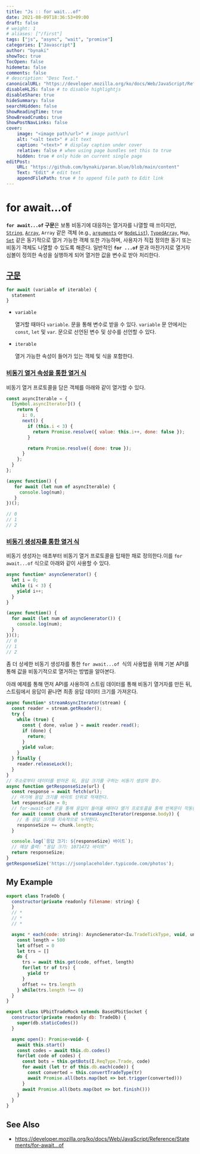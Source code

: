 ```yaml
---
title: "Js :: for wait...of"
date: 2021-08-09T18:36:53+09:00
draft: false
# weight: 1
# aliases: ["/first"]
tags: ["js", "async", "wait", "promise"]
categories: ["Javascript"]
author: "bynaki"
showToc: true
TocOpen: false
hidemeta: false
comments: false
# description: "Desc Text."
canonicalURL: "https://developer.mozilla.org/ko/docs/Web/JavaScript/Reference/Statements/for-await...of"
disableHLJS: false # to disable highlightjs
disableShare: true
hideSummary: false
searchHidden: false
ShowReadingTime: true
ShowBreadCrumbs: true
ShowPostNavLinks: false
cover:
    image: "<image path/url>" # image path/url
    alt: "<alt text>" # alt text
    caption: "<text>" # display caption under cover
    relative: false # when using page bundles set this to true
    hidden: true # only hide on current single page
editPost:
    URL: "https://github.com/bynaki/paran.blue/blob/main/content"
    Text: "Edit" # edit text
    appendFilePath: true # to append file path to Edit link
---
```




# for await...of

**`for await...of` 구문**은 보통 비동기에 대응하는 열거자를 나열할 때 쓰이지만, [`String`](https://developer.mozilla.org/ko/docs/Web/JavaScript/Reference/Global_Objects/String), [`Array`](https://developer.mozilla.org/ko/docs/Web/JavaScript/Reference/Global_Objects/Array), `Array` 같은 객체 (e.g., [`arguments`](https://developer.mozilla.org/ko/docs/Web/JavaScript/Reference/Functions/arguments) or [`NodeList`](https://developer.mozilla.org/en-US/docs/Web/API/NodeList)), [`TypedArray`](https://developer.mozilla.org/ko/docs/Web/JavaScript/Reference/Global_Objects/TypedArray), `Map`, [`Set`](https://developer.mozilla.org/ko/docs/Web/JavaScript/Reference/Global_Objects/Set) 같은 동기적으로 열거 가능한 객체 또한 가능하며, 사용자가 직접 정의한 동기 또는 비동기 객체도 나열할 수 있도록 해준다. 일반적인 **`for ...of`** 문과 마찬가지로 열거자 심볼이 정의한 속성을 실행하게 되어 열거한 값을 변수로 받아 처리한다.



## [구문](https://developer.mozilla.org/ko/docs/Web/JavaScript/Reference/Statements/for-await...of#구문)

```js
for await (variable of iterable) {
  statement
}
```

- `variable`

  열거할 때마다 `variable`. 문을 통해 변수로 받을 수 있다. `variable` 문 안에서는 `const`, `let` 및 `var`. 문으로 선언된 변수 및 상수를 선언할 수 있다.

- `iterable`

  열거 가능한 속성이 들어가 있는 객체 및 식을 포함한다.



### [비동기 열거 속성을 통한 열거 식](https://developer.mozilla.org/ko/docs/Web/JavaScript/Reference/Statements/for-await...of#비동기_열거_속성을_통한_열거_식)

비동기 열거 프로토콜을 담은 객체를 아래와 같이 열거할 수 있다.

```js
const asyncIterable = {
  [Symbol.asyncIterator]() {
    return {
      i: 0,
      next() {
        if (this.i < 3) {
          return Promise.resolve({ value: this.i++, done: false });
        }

        return Promise.resolve({ done: true });
      }
    };
  }
};

(async function() {
   for await (let num of asyncIterable) {
     console.log(num);
   }
})();

// 0
// 1
// 2
```



### [비동기 생성자를 통한 열거 식](https://developer.mozilla.org/ko/docs/Web/JavaScript/Reference/Statements/for-await...of#비동기_생성자를_통한_열거_식)

비동기 생성자는 애초부터 비동기 열거 프로토콜을 탑재한 채로 정의한다.이를 `for await...of` 식으로 아래와 같이 사용할 수 있다.

```js
async function* asyncGenerator() {
  let i = 0;
  while (i < 3) {
    yield i++;
  }
}

(async function() {
  for await (let num of asyncGenerator()) {
    console.log(num);
  }
})();
// 0
// 1
// 2
```

좀 더 상세한 비동기 생성자를 통한 `for await...of `식의 사용법을 위해 기본 API를 통해 값을 비동기적으로 열거하는 방법을 알아본다.

아래 예제를 통해 먼저 API를 사용하여 스트림 데이터를 통해 비동기 열거자를 만든 뒤, 스트림에서 응답이 끝나면 최종 응답 데이터 크기를 가져온다.

```js
async function* streamAsyncIterator(stream) {
  const reader = stream.getReader();
  try {
    while (true) {
      const { done, value } = await reader.read();
      if (done) {
        return;
      }
      yield value;
    }
  } finally {
    reader.releaseLock();
  }
}
// 주소로부터 데이터를 받아온 뒤, 응답 크기를 구하는 비동기 생성자 함수.
async function getResponseSize(url) {
  const response = await fetch(url);
  // 여기에 응답 크기를 바이트 단위로 적재한다.
  let responseSize = 0;
  // for-await-of 문을 통해 응답이 들어올 때마다 열거 프로토콜을 통해 반복문이 작동한다.
  for await (const chunk of streamAsyncIterator(response.body)) {
    // 총 응답 크기를 지속적으로 누적한다.
    responseSize += chunk.length;
  }

  console.log(`응답 크기: ${responseSize} 바이트`);
  // 예상 출력: "응답 크기: 1071472 바이트"
  return responseSize;
}
getResponseSize('https://jsonplaceholder.typicode.com/photos');
```



## My Example

```js
export class TradeDb {
  constructor(private readonly filename: string) {
  }
  // *
  // *
  // *

  async * each(code: string): AsyncGenerator<Iu.TradeTickType, void, unknown> {
    const length = 500
    let offset = 0
    let trs = []
    do {
      trs = await this.get(code, offset, length)
      for(let tr of trs) {
        yield tr
      }
      offset += trs.length
    } while(trs.length !== 0)
  }
}
```



```js
export class UPbitTradeMock extends BaseUPbitSocket {
  constructor(private readonly db: TradeDb) {
    super(db.staticCodes())
  }

  async open(): Promise<void> {
    await this.start()
    const codes = await this.db.codes()
    for(let code of codes) {
      const bots = this.getBots(I.ReqType.Trade, code)
      for await (let tr of this.db.each(code)) {
        const converted = this.convertTradeType(tr)
        await Promise.all(bots.map(bot => bot.trigger(converted)))
      }
      await Promise.all(bots.map(bot => bot.finish()))
    }
  }
}
```



## See Also

- https://developer.mozilla.org/ko/docs/Web/JavaScript/Reference/Statements/for-await...of

